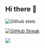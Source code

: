 ## Hi there 👋

<!--
**almumu/almumu** is a ✨ _special_ ✨ repository because its `README.md` (this file) appears on your GitHub profile.

Here are some ideas to get you started:

- 🔭 I’m currently working on ...
- 🌱 I’m currently learning ...
- 👯 I’m looking to collaborate on ...
- 🤔 I’m looking for help with ...
- 💬 Ask me about ...
- 📫 How to reach me: ...
- 😄 Pronouns: ...
- ⚡ Fun fact: ...
-->
![Github stats](https://github-readme-stats.vercel.app/api?username=almumu&include_all_commits=true&count_private=true&show_icons=true&theme=vue-dark")

[![GitHub Streak](http://github-readme-streak-stats.herokuapp.com?user=almumu&theme=radical&hide_longest_streak=true)](https://git.io/streak-stats)

![](https://komarev.com/ghpvc/?username=almumu)
